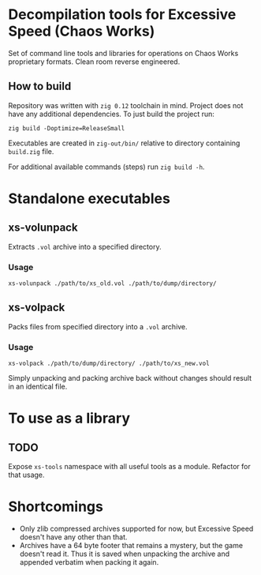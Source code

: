 # Decompilation tools for Excessive Speed (Chaos Works)

Set of command line tools and libraries for operations on
Chaos Works proprietary formats. Clean room reverse engineered.

## How to build

Repository was written with `zig 0.12` toolchain in mind.
Project does not have any additional dependencies. To just build the project run:

```shell
zig build -Doptimize=ReleaseSmall
```

Executables are created in `zig-out/bin/` relative to directory containing `build.zig` file.

For additional available commands (steps) run `zig build -h`.

# Standalone executables

## xs-volunpack

Extracts `.vol` archive into a specified directory.

### Usage

```shell
xs-volunpack ./path/to/xs_old.vol ./path/to/dump/directory/
```

## xs-volpack

Packs files from specified directory into a `.vol` archive.

### Usage

```shell
xs-volpack ./path/to/dump/directory/ ./path/to/xs_new.vol
```

Simply unpacking and packing archive back without changes
should result in an identical file.

# To use as a library

## TODO

Expose `xs-tools` namespace with all useful tools as a module. Refactor for that usage.

# Shortcomings

- Only zlib compressed archives supported for now, but
  Excessive Speed doesn't have any other than that.
- Archives have a 64 byte footer that remains a mystery,
  but the game doesn't read it. Thus it is saved when
  unpacking the archive and appended verbatim when
  packing it again.

